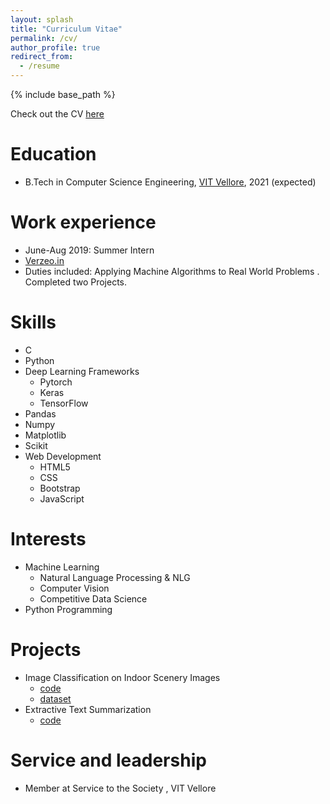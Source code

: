```yaml
---
layout: splash
title: "Curriculum Vitae"
permalink: /cv/
author_profile: true
redirect_from:
  - /resume
---
```



{% include base_path %}

Check out the CV [here](https://drive.google.com/file/d/177jiYovCCKy27THJk6lVtSpt202DDzf4/view?usp=sharing)

Education
======
* B.Tech in Computer Science Engineering, [VIT Vellore](https://vit.ac.in/), 2021 (expected)



Work experience
======
*  June-Aug 2019: Summer Intern
  * [Verzeo.in](https://verzeo.in/internship-program)
  * Duties included: Applying Machine Algorithms to Real World Problems . Completed two Projects.



Skills
======
* C
* Python
* Deep Learning Frameworks
  * Pytorch
  * Keras
  * TensorFlow
* Pandas
* Numpy
* Matplotlib
* Scikit
* Web Development
  * HTML5
  * CSS
  * Bootstrap
  * JavaScript
 
 
 
Interests
======
* Machine Learning
  * Natural Language Processing & NLG
  * Computer Vision
  * Competitive Data Science
* Python Programming


Projects
======
* Image Classification on Indoor Scenery Images
  * [code](https://github.com/sidmahurkar/Image-Classification-on-Indoor-Scenery-Images)
  * [dataset](http://web.mit.edu/torralba/www/indoor.html)
* Extractive Text Summarization
  * [code](https://github.com/sidmahurkar/Basic-Text-Summarization)



Service and leadership
======
* Member at Service to the Society , VIT Vellore
